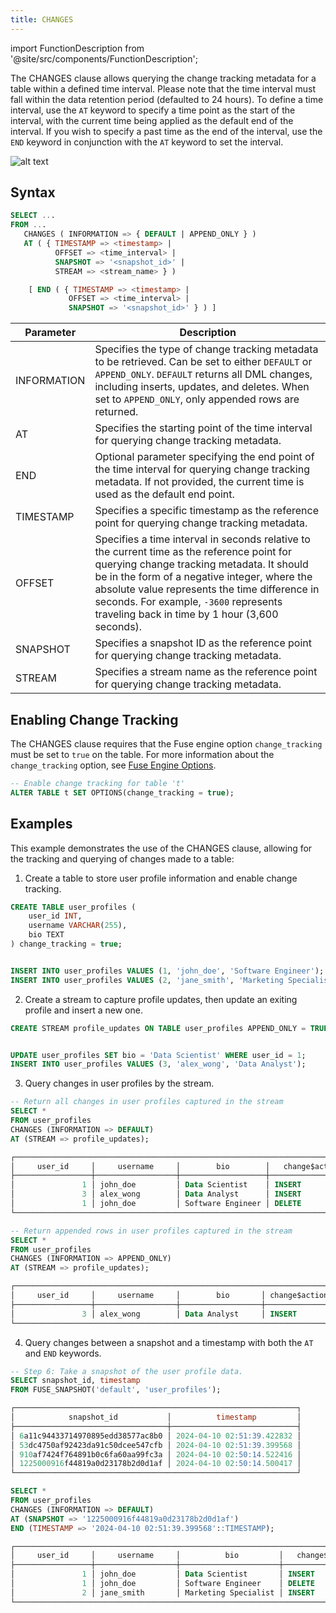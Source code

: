 ```yaml
---
title: CHANGES
---
```


import FunctionDescription from '@site/src/components/FunctionDescription';

<FunctionDescription description="Introduced or updated: v1.2.410"/>

The CHANGES clause allows querying the change tracking metadata for a table within a defined time interval. Please note that the time interval must fall within the data retention period (defaulted to 24 hours). To define a time interval, use the `AT` keyword to specify a time point as the start of the interval, with the current time being applied as the default end of the interval. If you wish to specify a past time as the end of the interval, use the `END` keyword in conjunction with the `AT` keyword to set the interval.

![alt text](/img/sql/changes.png)

## Syntax

```sql
SELECT ...
FROM ...
   CHANGES ( INFORMATION => { DEFAULT | APPEND_ONLY } )
   AT ( { TIMESTAMP => <timestamp> |
          OFFSET => <time_interval> |
          SNAPSHOT => '<snapshot_id>' |
          STREAM => <stream_name> } )

    [ END ( { TIMESTAMP => <timestamp> |
             OFFSET => <time_interval> |
             SNAPSHOT => '<snapshot_id>' } ) ]
```

| Parameter   | Description                                                                                                                                                                                                                                                                                                                           |
| ----------- | ------------------------------------------------------------------------------------------------------------------------------------------------------------------------------------------------------------------------------------------------------------------------------------------------------------------------------------- |
| INFORMATION | Specifies the type of change tracking metadata to be retrieved. Can be set to either `DEFAULT` or `APPEND_ONLY`. `DEFAULT` returns all DML changes, including inserts, updates, and deletes. When set to `APPEND_ONLY`, only appended rows are returned.                                                                              |
| AT          | Specifies the starting point of the time interval for querying change tracking metadata.                                                                                                                                                                                                                                              |
| END         | Optional parameter specifying the end point of the time interval for querying change tracking metadata. If not provided, the current time is used as the default end point.                                                                                                                                                           |
| TIMESTAMP   | Specifies a specific timestamp as the reference point for querying change tracking metadata.                                                                                                                                                                                                                                          |
| OFFSET      | Specifies a time interval in seconds relative to the current time as the reference point for querying change tracking metadata. It should be in the form of a negative integer, where the absolute value represents the time difference in seconds. For example, `-3600` represents traveling back in time by 1 hour (3,600 seconds). |
| SNAPSHOT    | Specifies a snapshot ID as the reference point for querying change tracking metadata.                                                                                                                                                                                                                                                 |
| STREAM      | Specifies a stream name as the reference point for querying change tracking metadata.                                                                                                                                                                                                                                                 |

## Enabling Change Tracking

The CHANGES clause requires that the Fuse engine option `change_tracking` must be set to `true` on the table. For more information about the `change_tracking` option, see [Fuse Engine Options](/sql/sql-reference/table-engines/fuse#options).

```sql title='Example:'
-- Enable change tracking for table 't'
ALTER TABLE t SET OPTIONS(change_tracking = true);
```

## Examples

This example demonstrates the use of the CHANGES clause, allowing for the tracking and querying of changes made to a table:

1. Create a table to store user profile information and enable change tracking.

```sql
CREATE TABLE user_profiles (
    user_id INT,
    username VARCHAR(255),
    bio TEXT
) change_tracking = true;


INSERT INTO user_profiles VALUES (1, 'john_doe', 'Software Engineer');
INSERT INTO user_profiles VALUES (2, 'jane_smith', 'Marketing Specialist');
```

2. Create a stream to capture profile updates, then update an exiting profile and insert a new one.

```sql
CREATE STREAM profile_updates ON TABLE user_profiles APPEND_ONLY = TRUE;


UPDATE user_profiles SET bio = 'Data Scientist' WHERE user_id = 1;
INSERT INTO user_profiles VALUES (3, 'alex_wong', 'Data Analyst');
```

3. Query changes in user profiles by the stream.

```sql
-- Return all changes in user profiles captured in the stream
SELECT *
FROM user_profiles
CHANGES (INFORMATION => DEFAULT)
AT (STREAM => profile_updates);

┌───────────────────────────────────────────────────────────────────────────────────────────────────────────────────────────────────────┐
│     user_id     │     username     │        bio        │   change$action  │              change$row_id             │ change$is_update │
├─────────────────┼──────────────────┼───────────────────┼──────────────────┼────────────────────────────────────────┼──────────────────┤
│               1 │ john_doe         │ Data Scientist    │ INSERT           │ 69cffb02264144c384d56f7b6cedee41000000 │ true             │
│               3 │ alex_wong        │ Data Analyst      │ INSERT           │ 59f315c8655c49eab35ba1959e269430000000 │ false            │
│               1 │ john_doe         │ Software Engineer │ DELETE           │ 69cffb02264144c384d56f7b6cedee41000000 │ true             │
└───────────────────────────────────────────────────────────────────────────────────────────────────────────────────────────────────────┘

-- Return appended rows in user profiles captured in the stream
SELECT *
FROM user_profiles
CHANGES (INFORMATION => APPEND_ONLY)
AT (STREAM => profile_updates);

┌───────────────────────────────────────────────────────────────────────────────────────────────────────────────────────────────────┐
│     user_id     │     username     │        bio       │ change$action │ change$is_update │              change$row_id             │
├─────────────────┼──────────────────┼──────────────────┼───────────────┼──────────────────┼────────────────────────────────────────┤
│               3 │ alex_wong        │ Data Analyst     │ INSERT        │ false            │ 59f315c8655c49eab35ba1959e269430000000 │
└───────────────────────────────────────────────────────────────────────────────────────────────────────────────────────────────────┘
```

4. Query changes between a snapshot and a timestamp with both the `AT` and `END` keywords.

```sql
-- Step 6: Take a snapshot of the user profile data.
SELECT snapshot_id, timestamp
FROM FUSE_SNAPSHOT('default', 'user_profiles');

┌───────────────────────────────────────────────────────────────┐
│            snapshot_id           │          timestamp         │
├──────────────────────────────────┼────────────────────────────┤
│ 6a11c94433714970895edd38577ac8b0 │ 2024-04-10 02:51:39.422832 │
│ 53dc4750af92423da91c50dcee547cfb │ 2024-04-10 02:51:39.399568 │
│ 910af7424f764891b0c6fa60aa99fc3a │ 2024-04-10 02:50:14.522416 │
│ 1225000916f44819a0d23178b2d0d1af │ 2024-04-10 02:50:14.500417 │
└───────────────────────────────────────────────────────────────┘

SELECT *
FROM user_profiles
CHANGES (INFORMATION => DEFAULT)
AT (SNAPSHOT => '1225000916f44819a0d23178b2d0d1af')
END (TIMESTAMP => '2024-04-10 02:51:39.399568'::TIMESTAMP);

┌──────────────────────────────────────────────────────────────────────────────────────────────────────────────────────────────────────────┐
│     user_id     │     username     │          bio         │   change$action  │              change$row_id             │ change$is_update │
├─────────────────┼──────────────────┼──────────────────────┼──────────────────┼────────────────────────────────────────┼──────────────────┤
│               1 │ john_doe         │ Data Scientist       │ INSERT           │ 69cffb02264144c384d56f7b6cedee41000000 │ true             │
│               1 │ john_doe         │ Software Engineer    │ DELETE           │ 69cffb02264144c384d56f7b6cedee41000000 │ true             │
│               2 │ jane_smith       │ Marketing Specialist │ INSERT           │ 3db484ac18174223851dc9de22f6bfec000000 │ false            │
└──────────────────────────────────────────────────────────────────────────────────────────────────────────────────────────────────────────┘
```
